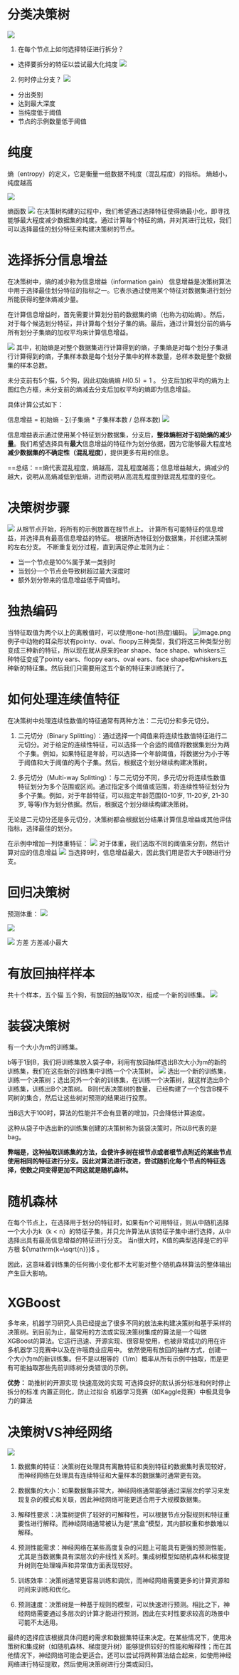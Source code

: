 # 分类决策树

![](assets/Pasted%20image%2020230715193726.png)

1. 在每个节点上如何选择特征进行拆分？
- 选择要拆分的特征以尝试最大化纯度
![](assets/Pasted%20image%2020230715170822.png)
2. 何时停止分支？
![](assets/Pasted%20image%2020230715171547.png)
- 分出类别
- 达到最大深度
- 当纯度低于阈值
- 节点的示例数量低于阈值

# 纯度

熵（entropy）的定义，它是衡量一组数据不纯度（混乱程度）的指标。
熵越小，纯度越高

![](assets/Pasted%20image%2020230715172451.png)

熵函数
![](assets/Pasted%20image%2020230715172601.png)
在决策树构建的过程中，我们希望通过选择特征使得熵最小化，即寻找能够最大程度减少数据集的纯度。通过计算每个特征的熵，并对其进行比较，我们可以选择最佳的划分特征来构建决策树的节点。

# 选择拆分信息增益
在决策树中，熵的减少称为信息增益（information gain）
信息增益是决策树算法中用于选择最佳划分特征的指标之一。它表示通过使用某个特征对数据集进行划分所能获得的整体熵减少量。

在计算信息增益时，首先需要计算划分前的数据集的熵（也称为初始熵）。然后，对于每个候选划分特征，并计算每个划分子集的熵。最后，通过计算划分前的熵与所有划分子集熵的加权平均来计算信息增益。


![](assets/Pasted%20image%2020230715183454.png)
其中，初始熵是对整个数据集进行计算得到的熵，子集熵是对每个划分子集进行计算得到的熵，子集样本数是每个划分子集中的样本数量，总样本数是整个数据集的样本总数。

未分支前有5个猫，5个狗，因此初始熵熵 $H(0.5)=1$ 。
分支后加权平均的熵为上图红色方框，未分支前的熵减去分支后加权平均的熵即为信息增益。

具体计算公式如下：

信息增益 = 初始熵 - ∑(子集熵 * 子集样本数 / 总样本数)
![](assets/Pasted%20image%2020230715191714.png)

信息增益表示通过使用某个特征划分数据集，分支后，**整体熵相对于初始熵的减少量**。我们希望选择具有**最大**信息增益的特征作为划分依据，因为它能够最大程度地**减少数据集的不确定性（混乱程度）**，提供更多有用的信息。

==总结：==熵代表混乱程度，熵越高，混乱程度越高；信息增益越大，熵减少的越大，说明从高熵减低到低熵，进而说明从高混乱程度到低混乱程度的变化。

# 决策树步骤
![](assets/Pasted%20image%2020230715193336.png)
从根节点开始，将所有的示例放置在根节点上。 
计算所有可能特征的信息增益，并选择具有最高信息增益的特征。 根据所选特征划分数据集，并创建决策树的左右分支。 
不断重复划分过程，直到满足停止准则为止： 
- 当一个节点是100%属于某一类别时 
- 当划分一个节点会导致树超过最大深度时 
- 额外划分带来的信息增益低于阈值时。


# 独热编码
当特征取值为两个以上的离散值时，可以使用one-hot(热度)编码。
![image.png](https://gitee.com/XXXTENTWXD/pic/raw/master/images/20240318210348.png)
例子中动物的耳朵形状有pointy、oval、floopy三种类型，我们将这三种类型分别变成三种新的特征，所以现在就从原来的ear shape、face shape、whiskers三种特征变成了pointy ears、floppy ears、oval ears、face shape和whiskers五种新的特征集。然后我们只需要用这五个新的特征来训练就行了。

# 如何处理连续值特征

在决策树中处理连续性数值的特征通常有两种方法：二元切分和多元切分。

1. 二元切分（Binary Splitting）：通过选择一个阈值来将连续性数值特征进行二元切分。对于给定的连续性特征，可以选择一个合适的阈值将数据集划分为两个子集。例如，如果特征是年龄，可以选择一个年龄阈值，将数据分为小于等于阈值和大于阈值的两个子集。然后，根据这个划分继续构建决策树。
    
2. 多元切分（Multi-way Splitting）：与二元切分不同，多元切分将连续性数值特征划分为多个范围或区间。通过指定多个阈值或范围，将连续性特征划分为多个子集。例如，对于年龄特征，可以指定年龄范围(0-10岁, 11-20岁, 21-30岁, 等等)作为划分依据。然后，根据这个划分继续构建决策树。
    

无论是二元切分还是多元切分，决策树都会根据划分结果计算信息增益或其他评估指标，选择最佳的划分。

在示例中增加一列体重特征：
![](assets/Pasted%20image%2020230715195850.png)
对于体重，我们选取不同的阈值来分割，然后计算对应的信息增益
![](assets/Pasted%20image%2020230715200031.png)
当选择9时，信息增益最大，因此我们用是否大于9磅进行分支。


# 回归决策树
预测体重：
![](assets/Pasted%20image%2020230715201645.png)

![](assets/Pasted%20image%2020230715201734.png)

![](assets/Pasted%20image%2020230715201805.png)
方差 方差减小最大

# 有放回抽样样本

共十个样本，五个猫 五个狗，有放回的抽取10次，组成一个新的训练集。
![](assets/Pasted%20image%2020230715212515.png)


# 装袋决策树

有一个大小为m的训练集。

b等于1到B，我们将训练集放入袋子中，利用有放回抽样选出B次大小为m的新的训练集，我们在这些新的训练集中训练一个个决策树。
![](assets/Pasted%20image%2020230715222743.png)
选出一个新的训练集，训练一个决策树；选出另外一个新的训练集，在训练一个决策树，就这样选出B个训练集，训练出B个决策树。
B则代表决策树的数量， 已经构建了一个包含B棵不同树的集合，然后让这些树对预测的结果进行投票。

当B远大于100时，算法的性能并不会有显著的增加，只会降低计算速度。

这种从袋子中选出新的训练集创建的决策树称为装袋决策时，所以B代表的是bag。

**弊端是，这种抽取训练集的方法，会使许多树在根节点或者根节点附近的某些节点使用相同的特征进行分支。因此对算法进行改进，尝试随机化每个节点的特征选择，使数之间变得更加不同这就是随机森林。**
# 随机森林 

在每个节点上，在选择用于划分的特征时，如果有n个可用特征，则从中随机选择一个大小为k（k < n）的特征子集，并只允许算法从该特征子集中进行选择，从中选择出具有最高信息增益的特征进行分支。
当n很大时，K值的典型选择是它的平方根 ${\mathrm{k=\sqrt{n}}}$ 。

因此，这意味着训练集的任何微小变化都不太可能对整个随机森林算法的整体输出产生巨大影响。

# XGBoost
多年来，机器学习研究人员已经提出了很多不同的放法来构建决策树和基于采样的决策树。到目前为止，最常用的方法或实现决策树集成的算法是一个叫做XGBoost的算法。它运行迅速、开源实现、很容易使用，也被非常成功的用在许多机器学习竞赛中以及在许哦商业应用中。
依然使用有放回的抽样方式，创建一个大小为m的新训练集。但不是以相等的（1/m）概率从所有示例中抽取，而是更有可能抽取那些先前训练树分类错误的示例。
 
**优势：**
助推树的开源实现 
快速高效的实现 
可选择良好的默认拆分标准和何时停止拆分的标准 
内置正则化，防止过拟合 
机器学习竞赛（如Kaggle竞赛）中极具竞争力的算法
# 决策树VS神经网络
![](assets/Pasted%20image%2020230716093526.png)


1. 数据集的特征：决策树在处理具有离散特征和类别特征的数据集时表现较好，而神经网络在处理具有连续特征和大量样本的数据集时通常更有效。
    
2. 数据集的大小：如果数据集非常大，神经网络通常能够通过深层次的学习来发现复杂的模式和关联，因此神经网络可能更适合用于大规模数据集。
    
3. 解释性要求：决策树提供了较好的可解释性，可以根据节点分裂规则和特征重要性进行解释。而神经网络通常被认为是“黑盒”模型，其内部权重和参数难以解释。
    
4. 预测性能需求：神经网络在某些高度复杂的问题上可能具有更强的预测性能，尤其是当数据集具有深层次的非线性关系时。集成树模型如随机森林和梯度提升树则在处理噪声和异常值方面表现较好。
    
5. 训练效率：决策树通常更容易训练和调优，而神经网络需要更多的计算资源和时间来训练和优化。
    
6. 预测速度：决策树是一种基于规则的模型，可以快速进行预测。相比之下，神经网络需要通过多层次的计算才能进行预测，因此在实时性要求较高的场景中可能不太适用。
    

最终的选择应该根据具体问题的需求和数据集特征来决定。在某些情况下，使用决策树和集成树（如随机森林、梯度提升树）能够提供较好的性能和解释性；而在其他情况下，神经网络可能会更适合。还可以尝试将两种算法结合起来，如使用神经网络进行特征提取，然后使用决策树进行分类或回归。